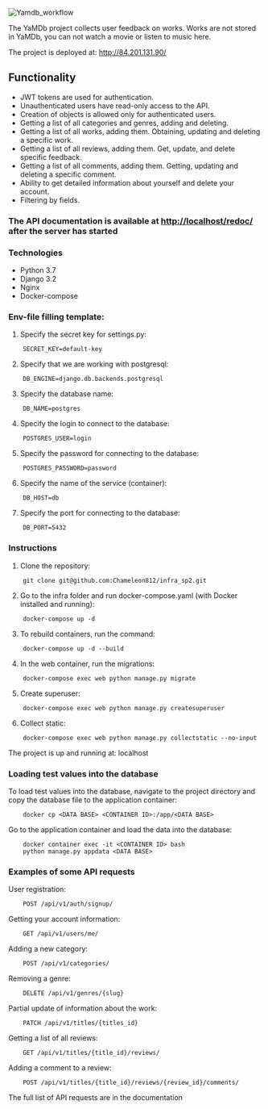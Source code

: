 ![Yamdb_workflow](https://github.com/chameleon812/yamdb_final/actions/workflows/yamdb_workflow.yml/badge.svg)

The YaMDb project collects user feedback on works. Works are not stored in YaMDb, you can not watch a movie or listen to music here.

The project is deployed at: http://84.201.131.90/

## Functionality

- JWT tokens are used for authentication.
- Unauthenticated users have read-only access to the API.
- Creation of objects is allowed only for authenticated users.
- Getting a list of all categories and genres, adding and deleting.
- Getting a list of all works, adding them. Obtaining, updating and deleting a specific work.
- Getting a list of all reviews, adding them. Get, update, and delete specific feedback.
- Getting a list of all comments, adding them. Getting, updating and deleting a specific comment.
- Ability to get detailed information about yourself and delete your account.
- Filtering by fields.

### The API documentation is available at [http://localhost/redoc/](http://localhost/redoc/) after the server has started

### Technologies
- Python 3.7
- Django 3.2
- Nginx
- Docker-compose

### Env-file filling template:
1. Specify the secret key for settings.py:
```
    SECRET_KEY=default-key
```
2. Specify that we are working with postgresql:
```
    DB_ENGINE=django.db.backends.postgresql
```
3. Specify the database name:
```
    DB_NAME=postgres
```
4. Specify the login to connect to the database:
```
    POSTGRES_USER=login
```
5. Specify the password for connecting to the database:
```
    POSTGRES_PASSWORD=password
```
6. Specify the name of the service (container):
```
    DB_HOST=db
```
7. Specify the port for connecting to the database:
```
    DB_PORT=5432
```
### Instructions
 
1. Clone the repository:
```
    git clone git@github.com:Chameleon812/infra_sp2.git
```
2. Go to the infra folder and run docker-compose.yaml (with Docker installed and running):
```
    docker-compose up -d
```
3. To rebuild containers, run the command:
```
    docker-compose up -d --build
```
4. In the web container, run the migrations:
```
    docker-compose exec web python manage.py migrate
```
5. Create superuser:
```
    docker-compose exec web python manage.py createsuperuser
```
6. Collect static:
```
    docker-compose exec web python manage.py collectstatic --no-input
```
The project is up and running at: localhost

### Loading test values into the database
To load test values into the database, navigate to the project directory and copy the database file to the application container:
```
    docker cp <DATA BASE> <CONTAINER ID>:/app/<DATA BASE>
```
Go to the application container and load the data into the database:
```
    docker container exec -it <CONTAINER ID> bash
    python manage.py appdata <DATA BASE>
```

### Examples of some API requests

User registration:
```
    POST /api/v1/auth/signup/ 
```
Getting your account information:
```
    GET /api/v1/users/me/
```
Adding a new category:
```
    POST /api/v1/categories/
```
Removing a genre:
```
    DELETE /api/v1/genres/{slug}
```
Partial update of information about the work:
```
    PATCH /api/v1/titles/{titles_id}
```
Getting a list of all reviews:
```
    GET /api/v1/titles/{title_id}/reviews/
```
Adding a comment to a review:
```
    POST /api/v1/titles/{title_id}/reviews/{review_id}/comments/
```    

The full list of API requests are in the documentation

